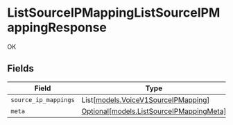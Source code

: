 # ListSourceIPMappingListSourceIPMappingResponse

OK


## Fields

| Field                                                                            | Type                                                                             | Required                                                                         | Description                                                                      |
| -------------------------------------------------------------------------------- | -------------------------------------------------------------------------------- | -------------------------------------------------------------------------------- | -------------------------------------------------------------------------------- |
| `source_ip_mappings`                                                             | List[[models.VoiceV1SourceIPMapping](../models/voicev1sourceipmapping.md)]       | :heavy_minus_sign:                                                               | N/A                                                                              |
| `meta`                                                                           | [Optional[models.ListSourceIPMappingMeta]](../models/listsourceipmappingmeta.md) | :heavy_minus_sign:                                                               | N/A                                                                              |